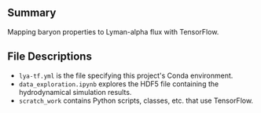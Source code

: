 ## Summary
Mapping baryon properties to Lyman-alpha flux with TensorFlow.

## File Descriptions
- `lya-tf.yml` is the file specifying this project's Conda environment.
- `data_exploration.ipynb` explores the HDF5 file containing the hydrodynamical simulation results.
- `scratch_work` contains Python scripts, classes, etc. that use TensorFlow.